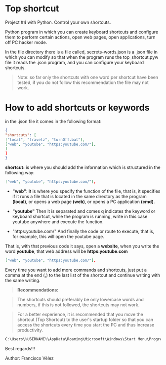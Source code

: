 # Top shortcut
Project #4 with Python. Control your own shortcuts.

Python program in which you can create keyboard shortcuts
and configure them to perform certain actions, open web pages,
open applications, turn off PC hacker mode.

In the file directory there is a file called,
secrets-words.json is a .json file in which you can modify
so that when the program runs the top_shortcut.pyw file it reads the
.json program, and you can configure your keyboard shortcuts.

> Note: so far only the shortcuts with one word per shortcut have been tested,
> if you do not follow this recommendation the file may not work.

# How to add shortcuts or keywords
in the .json file it comes in the following format:

````json
{
"shortcuts": [
["local", "fravelz", "turnOff.bat"],
["web", "youtube", "https:youtube.com/"],
]
]
}
`````

**shortcut:** is where you should add the information which is structured in the following way:

````json
["web", "youtube", "https:youtube.com/"],
`````

* **"web"**: It is where you specify the function of the file, that is, it specifies if it runs a file that is located in the same directory as the program **(local)**, or opens a web page **(web)**, or opens a PC application **(cmd)**.

* **"youtube"** Then it is separated and comes q indicates the keyword or keyboard shortcut, while the program is running, write in this case youtube anywhere and execute the function.

* "https:youtube.com/" And finally the code or route to execute, that is, for example, this will open the youtube page.

That is, with that previous code it says, open a **website**, when you write the word **youtube**, that web address will be **https:youtube.com**

````json
["web", "youtube", "https:youtube.com/"],
`````

Every time you want to add more commands and shortcuts, just put a comma at the end (**,**) to the last list of the shortcut and continue writing with the same writing.

> **Recommendations:**

> The shortcuts should preferably be only lowercase words and numbers, if this is not followed, the shortcuts may not work.

> For a better experience, it is recommended that you move the shortcut (Top Shortcut) to the user's startup folder so that you can access the shortcuts every time you start the PC and thus increase productivity.

````js
C:\Users\%USERNAME%\AppData\Roaming\Microsoft\Windows\Start Menu\Programs\Startup
`````
Best regards!!!

Author: Francisco Vélez